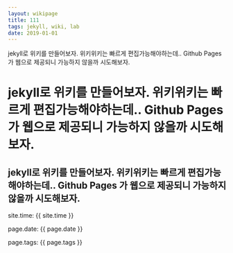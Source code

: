 ```yaml
---
layout: wikipage
title: 111
tags: jekyll, wiki, lab
date: 2019-01-01
---
```

jekyll로 위키를 만들어보자. 위키위키는 빠르게 편집가능해야하는데.. Github Pages 가 웹으로 제공되니 가능하지 않을까 시도해보자.


# jekyll로 위키를 만들어보자. 위키위키는 빠르게 편집가능해야하는데.. Github Pages 가 웹으로 제공되니 가능하지 않을까 시도해보자.
## jekyll로 위키를 만들어보자. 위키위키는 빠르게 편집가능해야하는데.. Github Pages 가 웹으로 제공되니 가능하지 않을까 시도해보자.

site.time: {{ site.time }}

page.date: {{ page.date }}

page.tags: {{ page.tags }}
